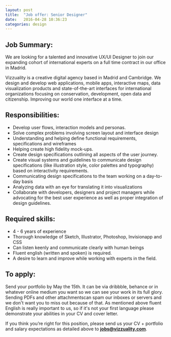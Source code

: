 ```yaml
---
layout: post
title:  "Job offer: Senior Designer"
date:   2016-04-28 10:36:23
categories: design
---
```


## Job Summary:

We are looking for a talented and innovative UX/UI Designer to join our expanding cohort of international experts on a full time contract in our office in Madrid.

Vizzuality is a creative digital agency based in Madrid and Cambridge. We design and develop web applications, mobile apps, interactive maps, data visualization products and state-of-the-art interfaces for international organizations focusing on conservation, development, open data and citizenship. Improving our world one interface at a time.

## Responsibilities:

* Develop user flows, interaction models and personas.
* Solve complex problems involving screen layout and interface design
* Understanding and helping define functional requirements, specifications and wireframes
* Helping create high fidelity mock-ups.
* Create design specifications outlining all aspects of the user journey.
* Create visual systems and guidelines to communicate design specifications (like illustration style, color palettes and typography) based on interactivity requirements.
* Communicating design specifications to the team working on a day-to-day basis
* Analyzing data with an eye for translating it into visualizations
* Collaborate with developers, designers and project managers while advocating for the best user experience as well as proper integration of design guidelines.


## Required skills:

* 4 - 6 years of experience
* Thorough knowledge of Sketch, Illustrator, Photoshop, Invisionapp and CSS
* Can listen keenly and communicate clearly with human beings
* Fluent english (written and spoken) is required.
* A desire to learn and improve while working with experts in the field.


## To apply:

Send your portfolio by May the 15th. It can be via dribbble, behance or in whatever online medium you want so we can see your work in its full glory. Sending PDFs and other attachmentscan spam our inboxes or servers and we don't want you to miss out because of that. As mentioned above fluent English is really important to us, so if it's not your first language please demonstrate your abilities in your CV and cover letter. 


If you think you’re right for this position, please send us your CV + portfolio and salary expectations as detailed above to **[jobs@vizzuality.com](mailto:jobs@vizzuality.com)**.
